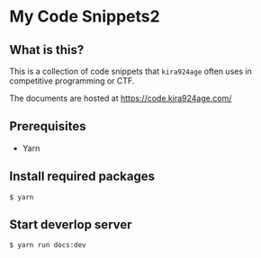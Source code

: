# My Code Snippets2

## What is this?

This is a collection of code snippets that `kira924age` often uses in competitive programming or CTF.

The documents are hosted at https://code.kira924age.com/

## Prerequisites

* Yarn

## Install required packages

```
$ yarn
```

## Start deverlop server

```
$ yarn run docs:dev
```

